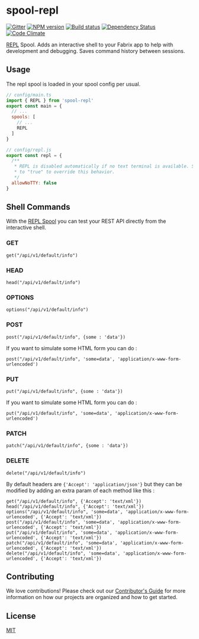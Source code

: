 # spool-repl

[![Gitter][gitter-image]][gitter-url]
[![NPM version][npm-image]][npm-url]
[![Build status][ci-image]][ci-url]
[![Dependency Status][daviddm-image]][daviddm-url]
[![Code Climate][codeclimate-image]][codeclimate-url]

[REPL](https://nodejs.org/api/repl.html) Spool. Adds an interactive shell to your Fabrix app to help with
development and debugging. Saves command history between sessions.

## Usage
The repl spool is loaded in your spool config per usual.

```js
// config/main.ts
import { REPL } from 'spool-repl'
export const main = {
  // ...
  spools: [
    // ...
    REPL
  ]
}
```

```js
// config/repl.js
export const repl = {
  /**
   * REPL is disabled automatically if no text terminal is available. Set
   * to "true" to override this behavior.
   */
  allowNoTTY: false
}
```

## Shell Commands
With the [REPL Spool](https://github.com/fabrix-app/spool-repl) you can test your REST API directly from the interactive shell.

### GET 
`get("/api/v1/default/info")`

### HEAD 
`head("/api/v1/default/info")`

### OPTIONS 
`options("/api/v1/default/info")`

### POST
`post("/api/v1/default/info", {some : 'data'})`

If you want to simulate some HTML form you can do : 

`post("/api/v1/default/info", 'some=data', 'application/x-www-form-urlencoded')`
### PUT 
`put("/api/v1/default/info", {some : 'data'})`

If you want to simulate some HTML form you can do : 

`put("/api/v1/default/info", 'some=data', 'application/x-www-form-urlencoded')`

### PATCH 
`patch("/api/v1/default/info", {some : 'data'})`

### DELETE 
`delete("/api/v1/default/info")`

By default headers are `{'Accept': 'application/json'}` but they can be modified by adding an extra param of each method like this :

```
get("/api/v1/default/info", {'Accept': 'text/xml'})
head("/api/v1/default/info", {'Accept': 'text/xml'})
options("/api/v1/default/info", 'some=data', 'application/x-www-form-urlencoded', {'Accept': 'text/xml'})
post("/api/v1/default/info", 'some=data', 'application/x-www-form-urlencoded', {'Accept': 'text/xml'})
put("/api/v1/default/info", 'some=data', 'application/x-www-form-urlencoded', {'Accept': 'text/xml'})
patch("/api/v1/default/info", 'some=data', 'application/x-www-form-urlencoded', {'Accept': 'text/xml'})
delete("/api/v1/default/info", 'some=data', 'application/x-www-form-urlencoded', {'Accept': 'text/xml'})
```

## Contributing
We love contributions! Please check out our [Contributor's Guide](https://github.com/fabrix-app/fabrix/blob/master/.github/CONTRIBUTING.md) for more
information on how our projects are organized and how to get started.

## License
[MIT](https://github.com/fabrix-app/spool-repl/blob/master/LICENSE)

[npm-image]: https://img.shields.io/npm/v/spool-repl.svg?style=flat-square
[npm-url]: https://npmjs.org/package/spool-repl
[ci-image]: https://img.shields.io/circleci/project/github/fabrix-app/spool-repl/nmaster.svg
[ci-url]: https://circleci.com/gh/fabrix-app/spool-repl/tree/master
[daviddm-image]: http://img.shields.io/david/fabrix-app/spool-repl.svg?style=flat-square
[daviddm-url]: https://david-dm.org/fabrix-app/spool-repl
[codeclimate-image]: https://img.shields.io/codeclimate/github/fabrix-app/spool-repl.svg?style=flat-square
[codeclimate-url]: https://codeclimate.com/github/fabrix-app/spool-repl
[gitter-image]: http://img.shields.io/badge/+%20GITTER-JOIN%20CHAT%20%E2%86%92-1DCE73.svg?style=flat-square
[gitter-url]: https://gitter.im/fabrix-app/fabrix

